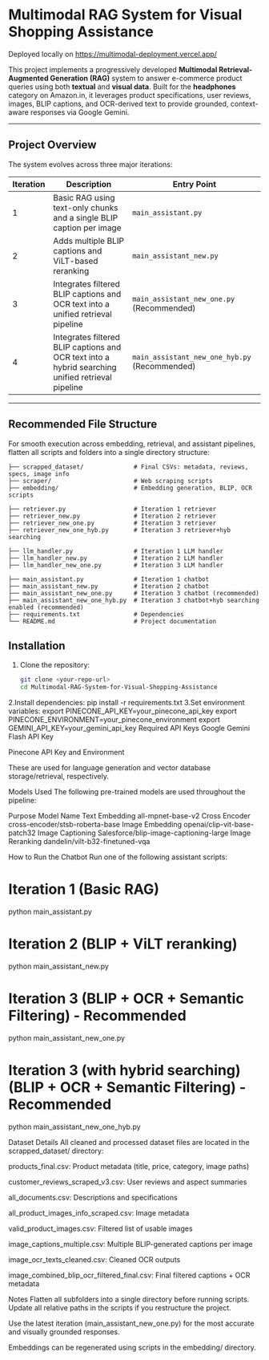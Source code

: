 # Multimodal RAG System for Visual Shopping Assistance
Deployed locally on https://multimodal-deployment.vercel.app/


This project implements a progressively developed **Multimodal Retrieval-Augmented Generation (RAG)** system to answer e-commerce product queries using both **textual** and **visual data**. Built for the **headphones** category on Amazon.in, it leverages product specifications, user reviews, images, BLIP captions, and OCR-derived text to provide grounded, context-aware responses via Google Gemini.

---

## Project Overview

The system evolves across three major iterations:

| Iteration | Description                                                    | Entry Point                   |
|-----------|----------------------------------------------------------------|------------------------------|
| 1         | Basic RAG using text-only chunks and a single BLIP caption per image | `main_assistant.py`           |
| 2         | Adds multiple BLIP captions and ViLT-based reranking           | `main_assistant_new.py`       |
| 3         | Integrates filtered BLIP captions and OCR text into a unified retrieval pipeline | `main_assistant_new_one.py` (Recommended) |
| 4         | Integrates filtered BLIP captions and OCR text into a hybrid searching unified retrieval pipeline | `main_assistant_new_one_hyb.py` (Recommended) |
---

## Recommended File Structure

For smooth execution across embedding, retrieval, and assistant pipelines, flatten all scripts and folders into a single directory structure:


```project-root/
├── scrapped_dataset/              # Final CSVs: metadata, reviews, specs, image info
├── scraper/                       # Web scraping scripts
├── embedding/                     # Embedding generation, BLIP, OCR scripts

├── retriever.py                   # Iteration 1 retriever
├── retriever_new.py               # Iteration 2 retriever
├── retriever_new_one.py           # Iteration 3 retriever
├── retriever_new_one_hyb.py       # Iteration 3 retriever+hyb searching 

├── llm_handler.py                 # Iteration 1 LLM handler
├── llm_handler_new.py             # Iteration 2 LLM handler
├── llm_handler_new_one.py         # Iteration 3 LLM handler

├── main_assistant.py              # Iteration 1 chatbot
├── main_assistant_new.py          # Iteration 2 chatbot
├── main_assistant_new_one.py      # Iteration 3 chatbot (recommended)
├── main_assistant_new_one_hyb.py  # Iteration 3 chatbot+hyb searching enabled (recommended)
├── requirements.txt               # Dependencies
└── README.md                      # Project documentation
```
## Installation

1. Clone the repository:

   ```bash
   git clone <your-repo-url>
   cd Multimodal-RAG-System-for-Visual-Shopping-Assistance
2.Install dependencies:
pip install -r requirements.txt
3.Set environment variables:
export PINECONE_API_KEY=your_pinecone_api_key
export PINECONE_ENVIRONMENT=your_pinecone_environment
export GEMINI_API_KEY=your_gemini_api_key
Required API Keys
Google Gemini Flash API Key

Pinecone API Key and Environment

These are used for language generation and vector database storage/retrieval, respectively.

Models Used
The following pre-trained models are used throughout the pipeline:

Purpose	Model Name
Text Embedding	all-mpnet-base-v2
Cross Encoder	cross-encoder/stsb-roberta-base
Image Embedding	openai/clip-vit-base-patch32
Image Captioning	Salesforce/blip-image-captioning-large
Image Reranking	dandelin/vilt-b32-finetuned-vqa


How to Run the Chatbot
Run one of the following assistant scripts:

# Iteration 1 (Basic RAG)
python main_assistant.py

# Iteration 2 (BLIP + ViLT reranking)
python main_assistant_new.py

# Iteration 3 (BLIP + OCR + Semantic Filtering) - Recommended
python main_assistant_new_one.py

# Iteration 3 (with hybrid searching) (BLIP + OCR + Semantic Filtering) - Recommended
python main_assistant_new_one_hyb.py

Dataset Details
All cleaned and processed dataset files are located in the scrapped_dataset/ directory:

products_final.csv: Product metadata (title, price, category, image paths)

customer_reviews_scraped_v3.csv: User reviews and aspect summaries

all_documents.csv: Descriptions and specifications

all_product_images_info_scraped.csv: Image metadata

valid_product_images.csv: Filtered list of usable images

image_captions_multiple.csv: Multiple BLIP-generated captions per image

image_ocr_texts_cleaned.csv: Cleaned OCR outputs

image_combined_blip_ocr_filtered_final.csv: Final filtered captions + OCR metadata

Notes
Flatten all subfolders into a single directory before running scripts.
Update all relative paths in the scripts if you restructure the project.

Use the latest iteration (main_assistant_new_one.py) for the most accurate and visually grounded responses.

Embeddings can be regenerated using scripts in the embedding/ directory.

